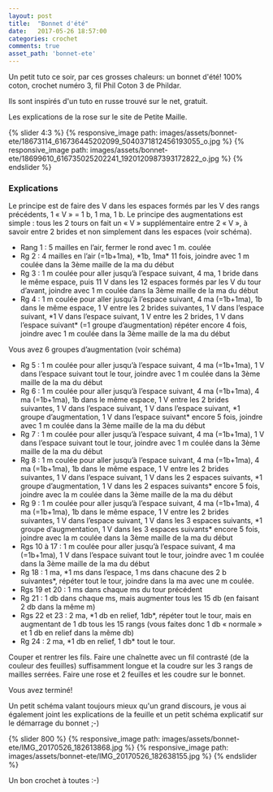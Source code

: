 ```yaml
---
layout: post
title:  "Bonnet d'été"
date:   2017-05-26 18:57:00
categories: crochet
comments: true
asset_path: 'bonnet-ete'
---
```


Un petit tuto ce soir, par ces grosses chaleurs: un bonnet d'été! 100% coton, crochet numéro 3, fil Phil Coton 3 de Phildar.

Ils sont inspirés d'un tuto en russe trouvé sur le net, gratuit.

Les explications de la rose sur le site de Petite Maille.

{% slider 4:3 %}
{% responsive_image path: images/assets/bonnet-ete/18673114_616736445202099_5040371812456193055_o.jpg %}
{% responsive_image path: images/assets/bonnet-ete/18699610_616735025202241_1920120987393172822_o.jpg %}
{% endslider %}


### Explications

Le principe est de faire des V dans les espaces formés par les V des rangs précédents, 1 « V » = 1 b, 1 ma, 1 b.
Le principe des augmentations est simple : tous les 2 tours on fait un « V » supplémentaire entre 2 « V », à savoir entre 2 brides et non simplement dans les espaces (voir schéma).

* Rang 1 : 5 mailles en l’air, fermer le rond avec 1 m. coulée
* Rg 2 : 4 mailles en l’air (=1b+1ma), \*1b, 1ma\* 11 fois, joindre avec 1 m coulée dans la 3ème maille de la ma du début
* Rg 3 : 1 m coulée pour aller jusqu’à l’espace suivant, 4 ma, 1 bride dans le même espace, puis 11 V dans les 12 espaces formés par les V du tour d’avant, joindre avec 1 m coulée dans la 3ème maille de la ma du début
* Rg 4 : 1 m coulée pour aller jusqu’à l’espace suivant, 4 ma (=1b+1ma), 1b dans le même espace, 1 V entre les 2 brides suivantes, 1 V dans l’espace suivant, \*1 V dans l’espace suivant, 1 V entre les 2 brides, 1 V dans l’espace suivant\* (=1 groupe d’augmentation) répéter encore 4 fois, joindre avec 1 m coulée dans la 3ème maille de la ma du début

Vous avez 6 groupes d’augmentation (voir schéma)

* Rg 5 : 1 m coulée pour aller jusqu’à l’espace suivant, 4 ma (=1b+1ma), 1 V dans l’espace suivant tout le tour, joindre avec 1 m coulée dans la 3ème maille de la ma du début
* Rg 6 : 1 m coulée pour aller jusqu’à l’espace suivant, 4 ma (=1b+1ma), 4 ma (=1b+1ma), 1b dans le même espace, 1 V entre les 2 brides suivantes, 1 V dans l’espace suivant, 1 V dans l’espace suivant, \*1 groupe d’augmentation, 1 V dans l’espace suivant\* encore 5 fois, joindre avec 1 m coulée dans la 3ème maille de la ma du début
* Rg 7 : 1 m coulée pour aller jusqu’à l’espace suivant, 4 ma (=1b+1ma), 1 V dans l’espace suivant tout le tour, joindre avec 1 m coulée dans la 3ème maille de la ma du début
* Rg 8 : 1 m coulée pour aller jusqu’à l’espace suivant, 4 ma (=1b+1ma), 4 ma (=1b+1ma), 1b dans le même espace, 1 V entre les 2 brides suivantes, 1 V dans l’espace suivant, 1 V dans les 2 espaces suivants, \*1 groupe d’augmentation, 1 V dans les 2 espaces suivants\* encore 5 fois, joindre avec la m coulée dans la 3ème maille de la ma du début
* Rg 9 : 1 m coulée pour aller jusqu’à l’espace suivant, 4 ma (=1b+1ma), 4 ma (=1b+1ma), 1b dans le même espace, 1 V entre les 2 brides suivantes, 1 V dans l’espace suivant, 1 V dans les 3 espaces suivants, \*1 groupe d’augmentation, 1 V dans les 3 espaces suivants\* encore 5 fois, joindre avec la m coulée dans la 3ème maille de la ma du début
* Rgs 10 à 17 : 1 m coulée pour aller jusqu’à l’espace suivant, 4 ma (=1b+1ma), 1 V dans l’espace suivant tout le tour, joindre avec 1 m coulée dans la 3ème maille de la ma du début
* Rg 18 : 1 ma, \*1 ms dans l’espace, 1 ms dans chacune des 2 b suivantes\*, répéter tout le tour, joindre dans la ma avec une m coulée.
* Rgs 19 et 20 : 1 ms dans chaque ms du tour précédent
* Rg 21 : 1 db dans chaque ms, mais augmenter tous les 15 db (en faisant 2 db dans la même m)
* Rgs 22 et 23 : 2 ma, \*1 db en relief, 1db\*, répéter tout le tour, mais en augmentant de 1 db tous les 15 rangs (vous faites donc 1 db « normale » et 1 db en relief dans la même db)
* Rg 24 : 2 ma, \*1 db en relief, 1 db\* tout le tour.

Couper et rentrer les fils.
Faire une chaînette avec un fil contrasté (de la couleur des feuilles) suffisamment longue et la coudre sur les 3 rangs de mailles serrées.
Faire une rose et 2 feuilles et les coudre sur le bonnet.

Vous avez terminé! 

Un petit schéma valant toujours mieux qu'un grand discours, je vous ai également joint les explications de la feuille et un petit schéma explicatif sur le démarrage du bonnet ;-)

{% slider 800 %}
{% responsive_image path: images/assets/bonnet-ete/IMG_20170526_182613868.jpg %}
{% responsive_image path: images/assets/bonnet-ete/IMG_20170526_182638155.jpg %}
{% endslider %}

Un bon crochet à toutes :-)
